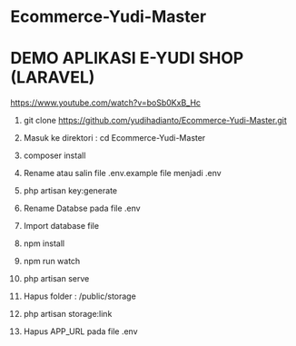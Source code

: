 # Ecommerce-Yudi-Master

# DEMO APLIKASI E-YUDI SHOP (LARAVEL)

https://www.youtube.com/watch?v=boSb0KxB_Hc

1. git clone https://github.com/yudihadianto/Ecommerce-Yudi-Master.git

2. Masuk ke direktori : cd Ecommerce-Yudi-Master

3. composer install

4. Rename atau salin file .env.example file menjadi .env

5. php artisan key:generate

6. Rename Databse pada file .env

7. Import database file

8. npm install

9. npm run watch

10. php artisan serve

11. Hapus folder : /public/storage

12. php artisan storage:link

13. Hapus APP_URL pada file .env